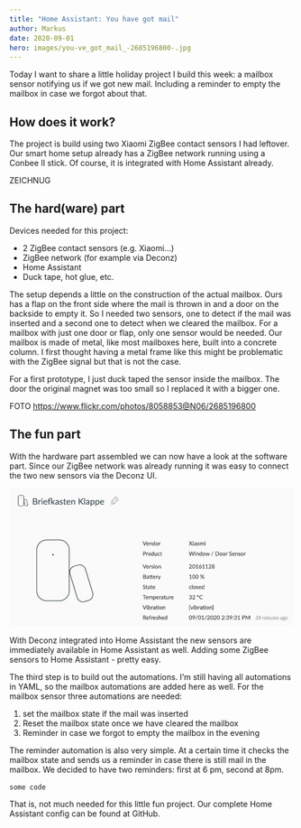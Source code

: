 ```yaml
---
title: "Home Assistant: You have got mail"
author: Markus
date: 2020-09-01
hero: images/you-ve_got_mail_-2685196800-.jpg
---
```

Today I want to share a little holiday project I build this week: a mailbox sensor notifying us if we got new mail. Including a reminder to empty the mailbox in case we forgot about that.

## How does it work?

The project is build using two Xiaomi ZigBee contact sensors I had leftover. Our smart home setup <link> already has a ZigBee network running using a Conbee II stick. Of course, it is integrated with Home Assistant already.

ZEICHNUG

## The hard(ware) part

Devices needed for this project:

* 2 ZigBee contact sensors (e.g. Xiaomi...)
* ZigBee network (for example via Deconz)
* Home Assistant
* Duck tape, hot glue, etc. 

The setup depends a little on the construction of the actual mailbox. Ours has a flap on the front side where the mail is thrown in and a door on the backside to empty it. So I needed two sensors, one to detect if the mail was inserted and a second one to detect when we cleared the mailbox. For a mailbox with just one door or flap, only one sensor would be needed. Our mailbox is made of metal, like most mailboxes here, built into a concrete column. I first thought having a metal frame like this might be problematic with the ZigBee signal but that is not the case.

For a first prototype, I just duck taped the sensor inside the mailbox. The door the original magnet was too small so I replaced it with a bigger one.

FOTO
https://www.flickr.com/photos/8058853@N06/2685196800

## The fun part

With the hardware part assembled we can now have a look at the software part. Since our ZigBee network was already running it was easy to connect the two new sensors via the Deconz UI.

![Mailbox sensor in deCONZ](images/deconz-sensor.jpg)

With Deconz integrated into Home Assistant the new sensors are immediately available in Home Assistant as well. Adding some ZigBee sensors to Home Assistant - pretty easy.

The third step is to build out the automations. I’m still having all automations in YAML, so the mailbox automations are added here as well. For the mailbox sensor three automations are needed:

1. set the mailbox state if the mail was inserted
2. Reset the mailbox state once we have cleared the mailbox
3. Reminder in case we forgot to empty the mailbox in the evening

The reminder automation is also very simple. At a certain time it checks the mailbox state and sends us a reminder in case there is still mail in the mailbox. We decided to have two reminders: first at 6 pm, second at 8pm.

```
some code
```

That is, not much needed for this little fun project. Our complete Home Assistant config can be found at GitHub.